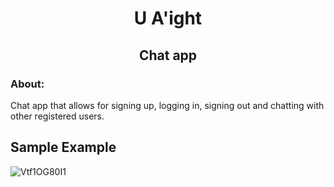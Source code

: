 <!-- PROJECT TITLE -->
  <h1 align="center">U A'ight</h1>
 <h2 2 align="center">
    Chat app
    <br />
    </h2>

### About:
Chat app that allows  for signing up, logging in, signing out and chatting with other registered users.
   
   
  ## Sample Example
![Vtf1OG80I1](https://user-images.githubusercontent.com/19821445/131676058-90313347-787c-47bf-9773-becad62df1df.gif)
